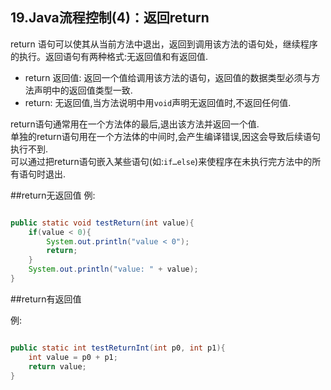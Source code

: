 19.Java流程控制(4)：返回return
---

return 语句可以使其从当前方法中退出，返回到调用该方法的语句处，继续程序的执行。返回语句有两种格式:无返回值和有返回值. 

* return 返回值: 返回一个值给调用该方法的语句，返回值的数据类型必须与方法声明中的返回值类型一致.
* return: 无返回值,当方法说明中用`void`声明无返回值时,不返回任何值.


return语句通常用在一个方法体的最后,退出该方法并返回一个值.   
单独的return语句用在一个方法体的中间时,会产生编译错误,因这会导致后续语句执行不到.   
可以通过把return语句嵌入某些语句(如:`if…else`)来使程序在未执行完方法中的所有语句时退出.   

##return无返回值
例:
```java

public static void testReturn(int value){
	if(value < 0){
		System.out.println("value < 0");
		return;
	}
	System.out.println("value: " + value);
}
```

##return有返回值

例:
```java

public static int testReturnInt(int p0, int p1){
	int value = p0 + p1;
	return value;
}
```